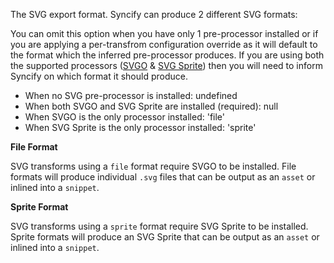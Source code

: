 The SVG export format. Syncify can produce 2 different SVG formats:

You can omit this option when you have only 1 pre-processor installed or if you are applying a per-transfrom configuration override as it will default to the format which the inferred pre-processor produces. If you are using both the supported processors ([SVGO](https://github.com/svg/svgo) & [SVG Sprite](https://github.com/svg-sprite)) then you will need to inform Syncify on which format it should produce.


- When no SVG pre-processor is installed: undefined
- When both SVGO and SVG Sprite are installed (required): null
- When SVGO is the only processor installed: 'file'
- When SVG Sprite is the only processor installed: 'sprite'

**File Format**

SVG transforms using a `file` format require SVGO to be installed. File formats will produce individual `.svg` files that can be output as an `asset` or inlined into a `snippet`.

**Sprite Format**

SVG transforms using a `sprite` format require SVG Sprite to be installed. Sprite formats will produce an SVG Sprite that can be output as an `asset` or inlined into a `snippet`.
